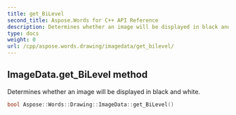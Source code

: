 ```yaml
---
title: get_BiLevel
second_title: Aspose.Words for C++ API Reference
description: Determines whether an image will be displayed in black and white. 
type: docs
weight: 0
url: /cpp/aspose.words.drawing/imagedata/get_bilevel/
---
```

## ImageData.get_BiLevel method


Determines whether an image will be displayed in black and white.

```cpp
bool Aspose::Words::Drawing::ImageData::get_BiLevel()
```

